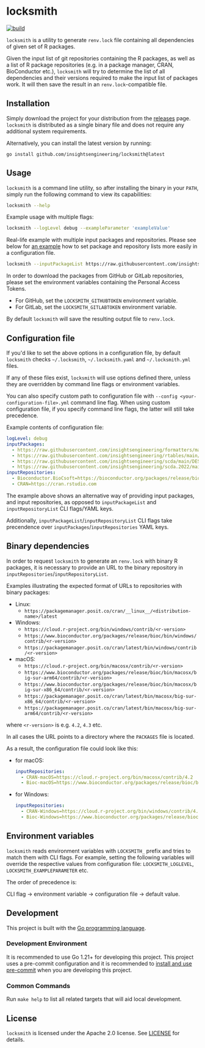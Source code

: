 # locksmith

[![build](https://github.com/insightsengineering/locksmith/actions/workflows/test.yml/badge.svg)](https://github.com/insightsengineering/locksmith/actions/workflows/test.yml)

`locksmith` is a utility to generate `renv.lock` file containing all dependencies of given set of R packages.

Given the input list of git repositories containing the R packages, as well as a list of R package repositories (e.g. in a package manager, CRAN, BioConductor etc.), `locksmith` will try to determine the list of all dependencies and their versions required to make the input list of packages work. It will then save the result in an `renv.lock`-compatible file.

## Installation

Simply download the project for your distribution from the [releases](https://github.com/insightsengineering/locksmith/releases) page. `locksmith` is distributed as a single binary file and does not require any additional system requirements.

Alternatively, you can install the latest version by running:

```shell
go install github.com/insightsengineering/locksmith@latest
```

## Usage

`locksmith` is a command line utility, so after installing the binary in your `PATH`, simply run the following command to view its capabilities:

```bash
locksmith --help
```

Example usage with multiple flags:

```bash
locksmith --logLevel debug --exampleParameter 'exampleValue'
```

Real-life example with multiple input packages and repositories.
Please see below for [an example](#configuration-file) how to set package and repository lists more easily in a configuration file.

```bash
locksmith --inputPackageList https://raw.githubusercontent.com/insightsengineering/formatters/main/DESCRIPTION,https://raw.githubusercontent.com/insightsengineering/rtables/main/DESCRIPTION,https://raw.githubusercontent.com/insightsengineering/scda/main/DESCRIPTION,https://raw.githubusercontent.com/insightsengineering/scda.2022/main/DESCRIPTION,https://raw.githubusercontent.com/insightsengineering/nestcolor/main/DESCRIPTION,https://raw.githubusercontent.com/insightsengineering/tern/main/DESCRIPTION,https://raw.githubusercontent.com/insightsengineering/rlistings/main/DESCRIPTION --inputRepositoryList BioC=https://bioconductor.org/packages/release/bioc,CRAN=https://cran.rstudio.com
```

In order to download the packages from GitHub or GitLab repositories, please set the environment variables containing the Personal Access Tokens.

* For GitHub, set the `LOCKSMITH_GITHUBTOKEN` environment variable.
* For GitLab, set the `LOCKSMITH_GITLABTOKEN` environment variable.

By default `locksmith` will save the resulting output file to `renv.lock`.

## Configuration file

If you'd like to set the above options in a configuration file, by default `locksmith` checks `~/.locksmith`, `~/.locksmith.yaml` and `~/.locksmith.yml` files.

If any of these files exist, `locksmith` will use options defined there, unless they are overridden by command line flags or environment variables.

You can also specify custom path to configuration file with `--config <your-configuration-file>.yml` command line flag.
When using custom configuration file, if you specify command line flags, the latter will still take precedence.

Example contents of configuration file:

```yaml
logLevel: debug
inputPackages:
  - https://raw.githubusercontent.com/insightsengineering/formatters/main/DESCRIPTION
  - https://raw.githubusercontent.com/insightsengineering/rtables/main/DESCRIPTION
  - https://raw.githubusercontent.com/insightsengineering/scda/main/DESCRIPTION
  - https://raw.githubusercontent.com/insightsengineering/scda.2022/main/DESCRIPTION
inputRepositories:
  - Bioconductor.BioCsoft=https://bioconductor.org/packages/release/bioc
  - CRAN=https://cran.rstudio.com
```

The example above shows an alternative way of providing input packages, and input repositories,
as opposed to `inputPackageList` and `inputRepositoryList` CLI flags/YAML keys.

Additionally, `inputPackageList`/`inputRepositoryList` CLI flags take precendence over `inputPackages`/`inputRepositories` YAML keys.

## Binary dependencies

In order to request `locksmith` to generate an `renv.lock` with binary R packages, it is necessary to provide an URL to the binary repository in `inputRepositories`/`inputRepositoryList`.

Examples illustrating the expected format of URLs to repositories with binary packages:

* Linux:
  * `https://packagemanager.posit.co/cran/__linux__/<distribution-name>/latest`
* Windows:
  * `https://cloud.r-project.org/bin/windows/contrib/<r-version>`
  * `https://www.bioconductor.org/packages/release/bioc/bin/windows/contrib/<r-version>`
  * `https://packagemanager.posit.co/cran/latest/bin/windows/contrib/<r-version>`
* macOS:
  * `https://cloud.r-project.org/bin/macosx/contrib/<r-version>`
  * `https://www.bioconductor.org/packages/release/bioc/bin/macosx/big-sur-arm64/contrib/<r-version>`
  * `https://www.bioconductor.org/packages/release/bioc/bin/macosx/big-sur-x86_64/contrib/<r-version>`
  * `https://packagemanager.posit.co/cran/latest/bin/macosx/big-sur-x86_64/contrib/<r-version>`
  * `https://packagemanager.posit.co/cran/latest/bin/macosx/big-sur-arm64/contrib/<r-version>`

where `<r-version>` is e.g. `4.2`, `4.3` etc.

In all cases the URL points to a directory where the `PACKAGES` file is located.

As a result, the configuration file could look like this:

* for macOS:

    ```yaml
    inputRepositories:
      - CRAN-macOS=https://cloud.r-project.org/bin/macosx/contrib/4.2
      - Bioc-macOS=https://www.bioconductor.org/packages/release/bioc/bin/macosx/big-sur-x86_64/contrib/4.3
    ```

* for Windows:

    ```yaml
    inputRepositories:
      - CRAN-Windows=https://cloud.r-project.org/bin/windows/contrib/4.2
      - Bioc-Windows=https://www.bioconductor.org/packages/release/bioc/bin/windows/contrib/4.3
    ```

## Environment variables

`locksmith` reads environment variables with `LOCKSMITH_` prefix and tries to match them with CLI flags.
For example, setting the following variables will override the respective values from configuration file:
`LOCKSMITH_LOGLEVEL`, `LOCKSMITH_EXAMPLEPARAMETER` etc.

The order of precedence is:

CLI flag → environment variable → configuration file → default value.

## Development

This project is built with the [Go programming language](https://go.dev/).

### Development Environment

It is recommended to use Go 1.21+ for developing this project. This project uses a pre-commit configuration and it is recommended to [install and use pre-commit](https://pre-commit.com/#install) when you are developing this project.

### Common Commands

Run `make help` to list all related targets that will aid local development.

## License

`locksmith` is licensed under the Apache 2.0 license. See [LICENSE](LICENSE) for details.
